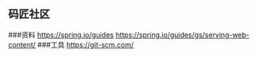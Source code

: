 ## 码匠社区

###资料
https://spring.io/guides
https://spring.io/guides/gs/serving-web-content/
###工具
https://git-scm.com/